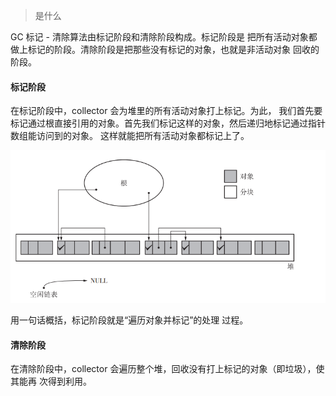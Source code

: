 > 是什么

GC 标记 - 清除算法由标记阶段和清除阶段构成。标记阶段是 把所有活动对象都做上标记的阶段。清除阶段是把那些没有标记的对象，也就是非活动对象 回收的阶段。



#### 标记阶段

在标记阶段中，collector 会为堆里的所有活动对象打上标记。为此， 我们首先要标记通过根直接引用的对象。首先我们标记这样的对象，然后递归地标记通过指针数组能访问到的对象。 这样就能把所有活动对象都标记上了。



<img src="../../../_assets/image/image-20200313175100254.png" alt="image-20200313175100254" style="zoom: 80%;" />

用一句话概括，标记阶段就是“遍历对象并标记”的处理 过程。



#### 清除阶段

在清除阶段中，collector 会遍历整个堆，回收没有打上标记的对象（即垃圾），使其能再 次得到利用。



